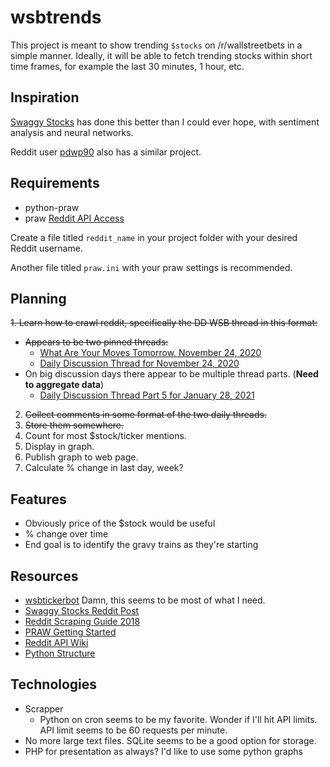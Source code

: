 # wsbtrends

This project is meant to show trending `$stocks` on /r/wallstreetbets in a simple manner. Ideally, it will be able to fetch trending stocks within short time frames, for example the last 30 minutes, 1 hour, etc.

## Inspiration

[Swaggy Stocks](https://swaggystocks.com/dashboard/wallstreetbets/ticker-sentiment) has done this better than I could ever hope, with sentiment analysis and neural networks.

Reddit user [pdwp90](https://www.reddit.com/user/pdwp90) also has a similar project.

## Requirements

* python-praw
* praw [Reddit API Access](https://praw.readthedocs.io/en/latest/getting_started/authentication.html)

Create a file titled `reddit_name` in your project folder with your desired Reddit username.

Another file titled `praw.ini` with your praw settings is recommended.

## Planning

~~1. Learn how to crawl reddit, specifically the DD WSB thread in this format:~~
   * ~~Appears to be two pinned threads:~~
     * [What Are Your Moves Tomorrow, November 24, 2020](https://www.reddit.com/r/wallstreetbets/comments/jzqior/what_are_your_moves_tomorrow_november_24_2020/)
     * [Daily Discussion Thread for November 24, 2020](https://www.reddit.com/r/wallstreetbets/comments/k03375/daily_discussion_thread_for_november_24_2020/)
   * On big discussion days there appear to be multiple thread parts. (**Need to aggregate data**)
        * [Daily Discussion Thread Part 5 for January 28, 2021](https://www.reddit.com/r/wallstreetbets/comments/l78za1/daily_discussion_thread_part_5_for_january_28_2021/)

2. ~~Collect comments in some format of the two daily threads.~~
3. ~~Store them somewhere.~~
4. Count for most $stock/ticker mentions.
5. Display in graph.
6. Publish graph to web page.
7. Calculate % change in last day, week?

## Features

* Obviously price of the $stock would be useful
* % change over time
* End goal is to identify the gravy trains as they're starting


        




## Resources

* [wsbtickerbot](https://github.com/RyanElliott10/wsbtickerbot) Damn, this seems to be most of what I need.
* [Swaggy Stocks Reddit Post](https://www.reddit.com/r/wallstreetbets/comments/blukl1/i_created_a_fullblown_wallstreetbets_sentiment/)
* [Reddit Scraping Guide 2018](https://www.storybench.org/how-to-scrape-reddit-with-python/)
* [PRAW Getting Started](https://praw.readthedocs.io/en/v7.1.0/getting_started/quick_start.html)
* [Reddit API Wiki](https://github.com/reddit-archive/reddit/wiki/API)
* [Python Structure](https://www.reddit.com/r/learnpython/comments/37lbe3/which_is_more_pythonic_should_i_have_a_main/)


## Technologies

* Scrapper
   * Python on cron seems to be my favorite. Wonder if I'll hit API limits. API limit seems to be 60 requests per minute.
* No more large text files. SQLite seems to be a good option for storage.
* PHP for presentation as always? I'd like to use some python graphs
